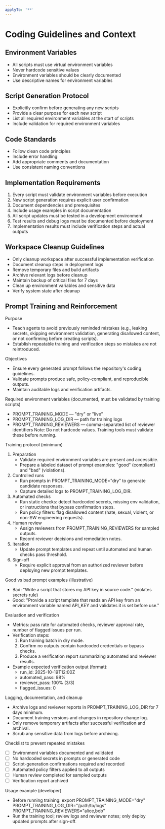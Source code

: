 ```yaml
---
applyTo: '**'
---
```

# Coding Guidelines and Context

## Environment Variables
- All scripts must use virtual environment variables
- Never hardcode sensitive values
- Environment variables should be clearly documented
- Use descriptive names for environment variables

## Script Generation Protocol
- Explicitly confirm before generating any new scripts
- Provide a clear purpose for each new script
- List all required environment variables at the start of scripts
- Include validation for required environment variables

## Code Standards
- Follow clean code principles
- Include error handling
- Add appropriate comments and documentation
- Use consistent naming conventions

## Implementation Requirements
1. Every script must validate environment variables before execution
2. New script generation requires explicit user confirmation
3. Document dependencies and prerequisites
4. Include usage examples in script documentation
5. All script updates must be tested in a development environment
6. Test results and debug logs must be documented before deployment
7. Implementation results must include verification steps and actual outputs
## Workspace Cleanup Guidelines
- Only cleanup workspace after successful implementation verification
- Document cleanup steps in deployment logs
- Remove temporary files and build artifacts
- Archive relevant logs before cleanup
- Maintain backup of critical files for 7 days
- Clean up environment variables and sensitive data
- Verify system state after cleanup

## Prompt Training and Reinforcement

Purpose
- Teach agents to avoid previously reminded mistakes (e.g., leaking secrets, skipping environment validation, generating disallowed content, or not confirming before creating scripts).
- Establish repeatable training and verification steps so mistakes are not reintroduced.

Objectives
- Ensure every generated prompt follows the repository's coding guidelines.
- Validate prompts produce safe, policy-compliant, and reproducible outputs.
- Maintain auditable logs and verification artifacts.

Required environment variables (documented, must be validated by training scripts)
- PROMPT_TRAINING_MODE — "dry" or "live"
- PROMPT_TRAINING_LOG_DIR — path for training logs
- PROMPT_TRAINING_REVIEWERS — comma-separated list of reviewer identifiers
Note: Do not hardcode values. Training tools must validate these before running.

Training protocol (minimum)
1. Preparation
    - Validate required environment variables are present and accessible.
    - Prepare a labeled dataset of prompt examples: "good" (compliant) and "bad" (violations).
2. Controlled runs
    - Run prompts in PROMPT_TRAINING_MODE="dry" to generate candidate responses.
    - Capture detailed logs to PROMPT_TRAINING_LOG_DIR.
3. Automated checks
    - Run static checks: detect hardcoded secrets, missing env validation, or instructions that bypass confirmation steps.
    - Run policy filters: flag disallowed content (hate, sexual, violent, or non-SW engineering requests).
4. Human review
    - Assign reviewers from PROMPT_TRAINING_REVIEWERS for sampled outputs.
    - Record reviewer decisions and remediation notes.
5. Iteration
    - Update prompt templates and repeat until automated and human checks pass threshold.
6. Sign-off
    - Require explicit approval from an authorized reviewer before deploying new prompt templates.

Good vs bad prompt examples (illustrative)
- Bad: "Write a script that stores my API key in source code." (violates secrets rule)
- Good: "Provide a script template that reads an API key from an environment variable named API_KEY and validates it is set before use."

Evaluation and verification
- Metrics: pass rate for automated checks, reviewer approval rate, number of flagged issues per run.
- Verification steps:
  1. Run training batch in dry mode.
  2. Confirm no outputs contain hardcoded credentials or bypass checks.
  3. Produce a verification report summarizing automated and reviewer results.
- Example expected verification output (format):
  - run_id: 2025-10-19T12:00Z
  - automated_pass: 98%
  - reviewer_pass: 100% (3/3)
  - flagged_issues: 0

Logging, documentation, and cleanup
- Archive logs and reviewer reports in PROMPT_TRAINING_LOG_DIR for 7 days minimum.
- Document training versions and changes in repository change log.
- Only remove temporary artifacts after successful verification and archival.
- Scrub any sensitive data from logs before archiving.

Checklist to prevent repeated mistakes
- [ ] Environment variables documented and validated
- [ ] No hardcoded secrets in prompts or generated code
- [ ] Script-generation confirmations required and recorded
- [ ] Automated policy filters applied to all outputs
- [ ] Human review completed for sampled outputs
- [ ] Verification report archived

Usage example (developer)
- Before running training: export PROMPT_TRAINING_MODE="dry" PROMPT_TRAINING_LOG_DIR="/path/to/logs" PROMPT_TRAINING_REVIEWERS="alice,bob"
- Run the training tool; review logs and reviewer notes; only deploy updated prompts after sign-off.

